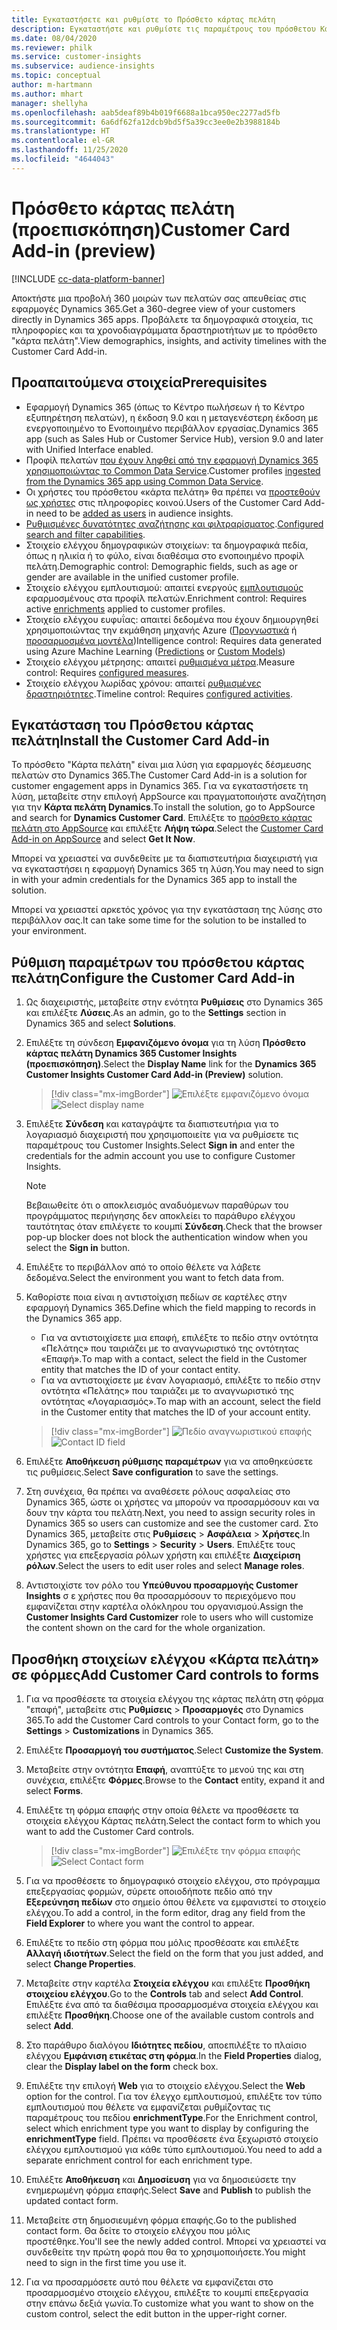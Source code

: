 ```yaml
---
title: Εγκαταστήσετε και ρυθμίστε το Πρόσθετο κάρτας πελάτη
description: Εγκαταστήστε και ρυθμίστε τις παραμέτρους του πρόσθετου Κάρτας πελάτη για το Dynamics 365 Customer Insights.
ms.date: 08/04/2020
ms.reviewer: philk
ms.service: customer-insights
ms.subservice: audience-insights
ms.topic: conceptual
author: m-hartmann
ms.author: mhart
manager: shellyha
ms.openlocfilehash: aab5deaf89b4b019f6688a1bca950ec2277ad5fb
ms.sourcegitcommit: 6a6df62fa12dcb9bd5f5a39cc3ee0e2b3988184b
ms.translationtype: HT
ms.contentlocale: el-GR
ms.lasthandoff: 11/25/2020
ms.locfileid: "4644043"
---
```

# <a name="customer-card-add-in-preview"></a><span data-ttu-id="07bc4-103">Πρόσθετο κάρτας πελάτη (προεπισκόπηση)</span><span class="sxs-lookup"><span data-stu-id="07bc4-103">Customer Card Add-in (preview)</span></span>

[!INCLUDE [cc-data-platform-banner](../includes/cc-data-platform-banner.md)]

<span data-ttu-id="07bc4-104">Αποκτήστε μια προβολή 360 μοιρών των πελατών σας απευθείας στις εφαρμογές Dynamics 365.</span><span class="sxs-lookup"><span data-stu-id="07bc4-104">Get a 360-degree view of your customers directly in Dynamics 365 apps.</span></span> <span data-ttu-id="07bc4-105">Προβάλετε τα δημογραφικά στοιχεία, τις πληροφορίες και τα χρονοδιαγράμματα δραστηριοτήτων με το πρόσθετο "κάρτα πελάτη".</span><span class="sxs-lookup"><span data-stu-id="07bc4-105">View demographics, insights, and activity timelines with the Customer Card Add-in.</span></span>

## <a name="prerequisites"></a><span data-ttu-id="07bc4-106">Προαπαιτούμενα στοιχεία</span><span class="sxs-lookup"><span data-stu-id="07bc4-106">Prerequisites</span></span>

- <span data-ttu-id="07bc4-107">Εφαρμογή Dynamics 365 (όπως το Κέντρο πωλήσεων ή το Κέντρο εξυπηρέτηση πελατών), η έκδοση 9.0 και η μεταγενέστερη έκδοση με ενεργοποιημένο το Ενοποιημένο περιβάλλον εργασίας.</span><span class="sxs-lookup"><span data-stu-id="07bc4-107">Dynamics 365 app (such as Sales Hub or Customer Service Hub), version 9.0 and later with Unified Interface enabled.</span></span>
- <span data-ttu-id="07bc4-108">Προφίλ πελατών [που έχουν ληφθεί από την εφαρμογή Dynamics 365 χρησιμοποιώντας το Common Data Service](connect-power-query.md).</span><span class="sxs-lookup"><span data-stu-id="07bc4-108">Customer profiles [ingested from the Dynamics 365 app using Common Data Service](connect-power-query.md).</span></span>
- <span data-ttu-id="07bc4-109">Οι χρήστες του πρόσθετου «κάρτα πελάτη» θα πρέπει να [προστεθούν ως χρήστες](permissions.md) στις πληροφορίες κοινού.</span><span class="sxs-lookup"><span data-stu-id="07bc4-109">Users of the Customer Card Add-in need to be [added as users](permissions.md) in audience insights.</span></span>
- <span data-ttu-id="07bc4-110">[Ρυθμισμένες δυνατότητες αναζήτησης και φιλτραρίσματος](search-filter-index.md).</span><span class="sxs-lookup"><span data-stu-id="07bc4-110">[Configured search and filter capabilities](search-filter-index.md).</span></span>
- <span data-ttu-id="07bc4-111">Στοιχείο ελέγχου δημογραφικών στοιχείων: τα δημογραφικά πεδία, όπως η ηλικία ή το φύλο, είναι διαθέσιμα στο ενοποιημένο προφίλ πελάτη.</span><span class="sxs-lookup"><span data-stu-id="07bc4-111">Demographic control: Demographic fields, such as age or gender are available in the unified customer profile.</span></span>
- <span data-ttu-id="07bc4-112">Στοιχείο ελέγχου εμπλουτισμού: απαιτεί ενεργούς [εμπλουτισμούς](enrichment-hub.md) εφαρμοσμένους στα προφίλ πελατών.</span><span class="sxs-lookup"><span data-stu-id="07bc4-112">Enrichment control: Requires active [enrichments](enrichment-hub.md) applied to customer profiles.</span></span>
- <span data-ttu-id="07bc4-113">Στοιχείο ελέγχου ευφυΐας: απαιτεί δεδομένα που έχουν δημιουργηθεί χρησιμοποιώντας την εκμάθηση μηχανής Azure ([Προγνωστικά](predictions.md) ή [προσαρμοσμένα μοντέλα](custom-models.md))</span><span class="sxs-lookup"><span data-stu-id="07bc4-113">Intelligence control: Requires data generated using Azure Machine Learning ([Predictions](predictions.md) or [Custom Models](custom-models.md))</span></span>
- <span data-ttu-id="07bc4-114">Στοιχείο ελέγχου μέτρησης: απαιτεί [ρυθμισμένα μέτρα](measures.md).</span><span class="sxs-lookup"><span data-stu-id="07bc4-114">Measure control: Requires [configured measures](measures.md).</span></span>
- <span data-ttu-id="07bc4-115">Στοιχείο ελέγχου λωρίδας χρόνου: απαιτεί [ρυθμισμένες δραστηριότητες](activities.md).</span><span class="sxs-lookup"><span data-stu-id="07bc4-115">Timeline control: Requires [configured activities](activities.md).</span></span>

## <a name="install-the-customer-card-add-in"></a><span data-ttu-id="07bc4-116">Εγκατάσταση του Πρόσθετου κάρτας πελάτη</span><span class="sxs-lookup"><span data-stu-id="07bc4-116">Install the Customer Card Add-in</span></span>

<span data-ttu-id="07bc4-117">Το πρόσθετο "Κάρτα πελάτη" είναι μια λύση για εφαρμογές δέσμευσης πελατών στο Dynamics 365.</span><span class="sxs-lookup"><span data-stu-id="07bc4-117">The Customer Card Add-in is a solution for customer engagement apps in Dynamics 365.</span></span> <span data-ttu-id="07bc4-118">Για να εγκαταστήσετε τη λύση, μεταβείτε στην επιλογή AppSource και πραγματοποιήστε αναζήτηση για την **Κάρτα πελάτη Dynamics**.</span><span class="sxs-lookup"><span data-stu-id="07bc4-118">To install the solution, go to AppSource and search for **Dynamics Customer Card**.</span></span> <span data-ttu-id="07bc4-119">Επιλέξτε το [πρόσθετο κάρτας πελάτη στο AppSource](https://appsource.microsoft.com/product/dynamics-365/mscrm.dynamics_365_customer_insights_customer_card_addin?tab=Overview) και επιλέξτε **Λήψη τώρα**.</span><span class="sxs-lookup"><span data-stu-id="07bc4-119">Select the [Customer Card Add-in on AppSource](https://appsource.microsoft.com/product/dynamics-365/mscrm.dynamics_365_customer_insights_customer_card_addin?tab=Overview) and select **Get It Now**.</span></span>

<span data-ttu-id="07bc4-120">Μπορεί να χρειαστεί να συνδεθείτε με τα διαπιστευτήρια διαχειριστή για να εγκαταστήσει η εφαρμογή Dynamics 365 τη λύση.</span><span class="sxs-lookup"><span data-stu-id="07bc4-120">You may need to sign in with your admin credentials for the Dynamics 365 app to install the solution.</span></span>

<span data-ttu-id="07bc4-121">Μπορεί να χρειαστεί αρκετός χρόνος για την εγκατάσταση της λύσης στο περιβάλλον σας.</span><span class="sxs-lookup"><span data-stu-id="07bc4-121">It can take some time for the solution to be installed to your environment.</span></span>

## <a name="configure-the-customer-card-add-in"></a><span data-ttu-id="07bc4-122">Ρύθμιση παραμέτρων του πρόσθετου κάρτας πελάτη</span><span class="sxs-lookup"><span data-stu-id="07bc4-122">Configure the Customer Card Add-in</span></span>

1. <span data-ttu-id="07bc4-123">Ως διαχειριστής, μεταβείτε στην ενότητα **Ρυθμίσεις** στο Dynamics 365 και επιλέξτε **Λύσεις**.</span><span class="sxs-lookup"><span data-stu-id="07bc4-123">As an admin, go to the **Settings** section in Dynamics 365 and select **Solutions**.</span></span>

1. <span data-ttu-id="07bc4-124">Επιλέξτε τη σύνδεση **Εμφανιζόμενο όνομα** για τη λύση **Πρόσθετο κάρτας πελάτη Dynamics 365 Customer Insights (προεπισκόπηση)**.</span><span class="sxs-lookup"><span data-stu-id="07bc4-124">Select the **Display Name** link for the **Dynamics 365 Customer Insights Customer Card Add-in (Preview)** solution.</span></span>

   > [!div class="mx-imgBorder"]
   > <span data-ttu-id="07bc4-125">![Επιλέξτε εμφανιζόμενο όνομα](media/select-display-name.png "Επιλέξτε εμφανιζόμενο όνομα")</span><span class="sxs-lookup"><span data-stu-id="07bc4-125">![Select display name](media/select-display-name.png "Select display name")</span></span>

1. <span data-ttu-id="07bc4-126">Επιλέξτε **Σύνδεση** και καταγράψτε τα διαπιστευτήρια για το λογαριασμό διαχειριστή που χρησιμοποιείτε για να ρυθμίσετε τις παραμέτρους του Customer Insights.</span><span class="sxs-lookup"><span data-stu-id="07bc4-126">Select **Sign in** and enter the credentials for the admin account you use to configure Customer Insights.</span></span>

   > [!NOTE]
   > <span data-ttu-id="07bc4-127">Βεβαιωθείτε ότι ο αποκλεισμός αναδυόμενων παραθύρων του προγράμματος περιήγησης δεν αποκλείει το παράθυρο ελέγχου ταυτότητας όταν επιλέγετε το κουμπί **Σύνδεση**.</span><span class="sxs-lookup"><span data-stu-id="07bc4-127">Check that the browser pop-up blocker does not block the authentication window when you select the **Sign in** button.</span></span>

1. <span data-ttu-id="07bc4-128">Επιλέξτε το περιβάλλον από το οποίο θέλετε να λάβετε δεδομένα.</span><span class="sxs-lookup"><span data-stu-id="07bc4-128">Select the environment you want to fetch data from.</span></span>

1. <span data-ttu-id="07bc4-129">Καθορίστε ποια είναι η αντιστοίχιση πεδίων σε καρτέλες στην εφαρμογή Dynamics 365.</span><span class="sxs-lookup"><span data-stu-id="07bc4-129">Define which the field mapping to records in the Dynamics 365 app.</span></span>
   - <span data-ttu-id="07bc4-130">Για να αντιστοιχίσετε μια επαφή, επιλέξτε το πεδίο στην οντότητα «Πελάτης» που ταιριάζει με το αναγνωριστικό της οντότητας «Επαφή».</span><span class="sxs-lookup"><span data-stu-id="07bc4-130">To map with a contact, select the field in the Customer entity that matches the ID of your contact entity.</span></span>
   - <span data-ttu-id="07bc4-131">Για να αντιστοιχίσετε με έναν λογαριασμό, επιλέξτε το πεδίο στην οντότητα «Πελάτης» που ταιριάζει με το αναγνωριστικό της οντότητας «Λογαριασμός».</span><span class="sxs-lookup"><span data-stu-id="07bc4-131">To map with an account, select the field in the Customer entity that matches the ID of your account entity.</span></span>

   > [!div class="mx-imgBorder"]
   > <span data-ttu-id="07bc4-132">![Πεδίο αναγνωριστικού επαφής](media/contact-id-field.png "Πεδίο αναγνωριστικού επαφής")</span><span class="sxs-lookup"><span data-stu-id="07bc4-132">![Contact ID field](media/contact-id-field.png "Contact ID field")</span></span>

1. <span data-ttu-id="07bc4-133">Επιλέξτε **Αποθήκευση ρύθμισης παραμέτρων** για να αποθηκεύσετε τις ρυθμίσεις.</span><span class="sxs-lookup"><span data-stu-id="07bc4-133">Select **Save configuration** to save the settings.</span></span>

1. <span data-ttu-id="07bc4-134">Στη συνέχεια, θα πρέπει να αναθέσετε ρόλους ασφαλείας στο Dynamics 365, ώστε οι χρήστες να μπορούν να προσαρμόσουν και να δουν την κάρτα του πελάτη.</span><span class="sxs-lookup"><span data-stu-id="07bc4-134">Next, you need to assign security roles in Dynamics 365 so users can customize and see the customer card.</span></span> <span data-ttu-id="07bc4-135">Στο Dynamics 365, μεταβείτε στις **Ρυθμίσεις** > **Ασφάλεια** > **Χρήστες**.</span><span class="sxs-lookup"><span data-stu-id="07bc4-135">In Dynamics 365, go to **Settings** > **Security** > **Users**.</span></span> <span data-ttu-id="07bc4-136">Επιλέξτε τους χρήστες για επεξεργασία ρόλων χρήστη και επιλέξτε **Διαχείριση ρόλων**.</span><span class="sxs-lookup"><span data-stu-id="07bc4-136">Select the users to edit user roles and select **Manage roles**.</span></span>

1. <span data-ttu-id="07bc4-137">Αντιστοιχίστε τον ρόλο του **Υπεύθυνου προσαρμογής Customer Insights** σ ε χρήστες που θα προσαρμόσουν το περιεχόμενο που εμφανίζεται στην καρτέλα ολόκληρου του οργανισμού.</span><span class="sxs-lookup"><span data-stu-id="07bc4-137">Assign the **Customer Insights Card Customizer** role to users who will customize the content shown on the card for the whole organization.</span></span>

## <a name="add-customer-card-controls-to-forms"></a><span data-ttu-id="07bc4-138">Προσθήκη στοιχείων ελέγχου «Κάρτα πελάτη» σε φόρμες</span><span class="sxs-lookup"><span data-stu-id="07bc4-138">Add Customer Card controls to forms</span></span>
  
1. <span data-ttu-id="07bc4-139">Για να προσθέσετε τα στοιχεία ελέγχου της κάρτας πελάτη στη φόρμα "επαφή", μεταβείτε στις **Ρυθμίσεις** > **Προσαρμογές** στο Dynamics 365.</span><span class="sxs-lookup"><span data-stu-id="07bc4-139">To add the Customer Card controls to your Contact form, go to the **Settings** > **Customizations** in Dynamics 365.</span></span>

1. <span data-ttu-id="07bc4-140">Επιλέξτε **Προσαρμογή του συστήματος**.</span><span class="sxs-lookup"><span data-stu-id="07bc4-140">Select **Customize the System**.</span></span>

1. <span data-ttu-id="07bc4-141">Μεταβείτε στην οντότητα **Επαφή**, αναπτύξτε το μενού της και στη συνέχεια, επιλέξτε **Φόρμες**.</span><span class="sxs-lookup"><span data-stu-id="07bc4-141">Browse to the **Contact** entity, expand it and select **Forms**.</span></span>

1. <span data-ttu-id="07bc4-142">Επιλέξτε τη φόρμα επαφής στην οποία θέλετε να προσθέσετε τα στοιχεία ελέγχου Κάρτας πελάτη.</span><span class="sxs-lookup"><span data-stu-id="07bc4-142">Select the contact form to which you want to add the Customer Card controls.</span></span>

    > [!div class="mx-imgBorder"]
    > <span data-ttu-id="07bc4-143">![Επιλέξτε την φόρμα επαφής](media/contact-active-forms.png "Επιλέξτε την φόρμα επαφής")</span><span class="sxs-lookup"><span data-stu-id="07bc4-143">![Select Contact form](media/contact-active-forms.png "Select Contact form")</span></span>

1. <span data-ttu-id="07bc4-144">Για να προσθέσετε το δημογραφικό στοιχείο ελέγχου, στο πρόγραμμα επεξεργασίας φορμών, σύρετε οποιοδήποτε πεδίο από την **Εξερεύνηση πεδίων** στο σημείο όπου θέλετε να εμφανιστεί το στοιχείο ελέγχου.</span><span class="sxs-lookup"><span data-stu-id="07bc4-144">To add a control, in the form editor, drag any field from the **Field Explorer** to where you want the control to appear.</span></span>

1. <span data-ttu-id="07bc4-145">Επιλέξτε το πεδίο στη φόρμα που μόλις προσθέσατε και επιλέξτε **Αλλαγή ιδιοτήτων**.</span><span class="sxs-lookup"><span data-stu-id="07bc4-145">Select the field on the form that you just added, and select **Change Properties**.</span></span>

1. <span data-ttu-id="07bc4-146">Μεταβείτε στην καρτέλα **Στοιχεία ελέγχου** και επιλέξτε **Προσθήκη στοιχείου ελέγχου**.</span><span class="sxs-lookup"><span data-stu-id="07bc4-146">Go to the **Controls** tab and select **Add Control**.</span></span> <span data-ttu-id="07bc4-147">Επιλέξτε ένα από τα διαθέσιμα προσαρμοσμένα στοιχεία ελέγχου και επιλέξτε **Προσθήκη**.</span><span class="sxs-lookup"><span data-stu-id="07bc4-147">Choose one of the available custom controls and select **Add**.</span></span>

1. <span data-ttu-id="07bc4-148">Στο παράθυρο διαλόγου **Ιδιότητες πεδίου**, αποεπιλέξτε το πλαίσιο ελέγχου **Εμφάνιση ετικέτας στη φόρμα**.</span><span class="sxs-lookup"><span data-stu-id="07bc4-148">In the **Field Properties** dialog, clear the **Display label on the form** check box.</span></span>

1. <span data-ttu-id="07bc4-149">Επιλέξτε την επιλογή **Web** για το στοιχείο ελέγχου.</span><span class="sxs-lookup"><span data-stu-id="07bc4-149">Select the **Web** option for the control.</span></span> <span data-ttu-id="07bc4-150">Για τον έλεγχο εμπλουτισμού, επιλέξτε τον τύπο εμπλουτισμού που θέλετε να εμφανίζεται ρυθμίζοντας τις παραμέτρους του πεδίου **enrichmentType**.</span><span class="sxs-lookup"><span data-stu-id="07bc4-150">For the Enrichment control, select which enrichment type you want to display by configuring the **enrichmentType** field.</span></span> <span data-ttu-id="07bc4-151">Πρέπει να προσθέσετε ένα ξεχωριστό στοιχείο ελέγχου εμπλουτισμού για κάθε τύπο εμπλουτισμού.</span><span class="sxs-lookup"><span data-stu-id="07bc4-151">You need to add a separate enrichment control for each enrichment type.</span></span>

1. <span data-ttu-id="07bc4-152">Επιλέξτε **Αποθήκευση** και **Δημοσίευση** για να δημοσιεύσετε την ενημερωμένη φόρμα επαφής.</span><span class="sxs-lookup"><span data-stu-id="07bc4-152">Select **Save** and **Publish** to publish the updated contact form.</span></span>

1. <span data-ttu-id="07bc4-153">Μεταβείτε στη δημοσιευμένη φόρμα επαφής.</span><span class="sxs-lookup"><span data-stu-id="07bc4-153">Go to the published contact form.</span></span> <span data-ttu-id="07bc4-154">Θα δείτε το στοιχείο ελέγχου που μόλις προστέθηκε.</span><span class="sxs-lookup"><span data-stu-id="07bc4-154">You'll see the newly added control.</span></span> <span data-ttu-id="07bc4-155">Μπορεί να χρειαστεί να συνδεθείτε την πρώτη φορά που θα το χρησιμοποιήσετε.</span><span class="sxs-lookup"><span data-stu-id="07bc4-155">You might need to sign in the first time you use it.</span></span>

1. <span data-ttu-id="07bc4-156">Για να προσαρμόσετε αυτό που θέλετε να εμφανίζεται στο προσαρμοσμένο στοιχείο ελέγχου, επιλέξτε το κουμπί επεξεργασία στην επάνω δεξιά γωνία.</span><span class="sxs-lookup"><span data-stu-id="07bc4-156">To customize what you want to show on the custom control, select the edit button in the upper-right corner.</span></span>

